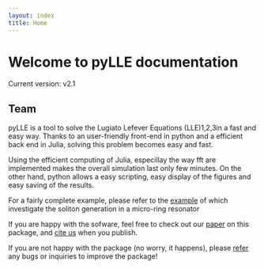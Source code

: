 ```yaml
---
layout: index
title: Home
---
```


# Welcome to pyLLE documentation

Current version: v2.1


## Team 

pyLLE is a tool to solve the Lugiato Lefever Equations (LLE)1,2,3in a fast and easy way. Thanks to an user-friendly front-end in python and a efficient back end in Julia, solving this problem becomes easy and fast.

Using the efficient computing of Julia, especillay the way fft are implemented makes the overall simulation last only few minutes. On the other hand, python allows a easy scripting, easy display of the figures and easy saving of the results. 

For a fairly complete example, please refer to the [example](https://gregmoille.github.io/pyLLE/Example.html) of  which investigate the soliton generation in a micro-ring resonator

If you are happy with the sofware, feel free to check out our [paper]() on this package, and [cite us](https://gregmoille.github.io/pyLLE/HowToCite.html) when you publish. 

If you are not happy with the package (no worry, it happens), please [refer](https://github.com/gregmoille/pyLLE/issues) any bugs or inquiries to improve the package! 